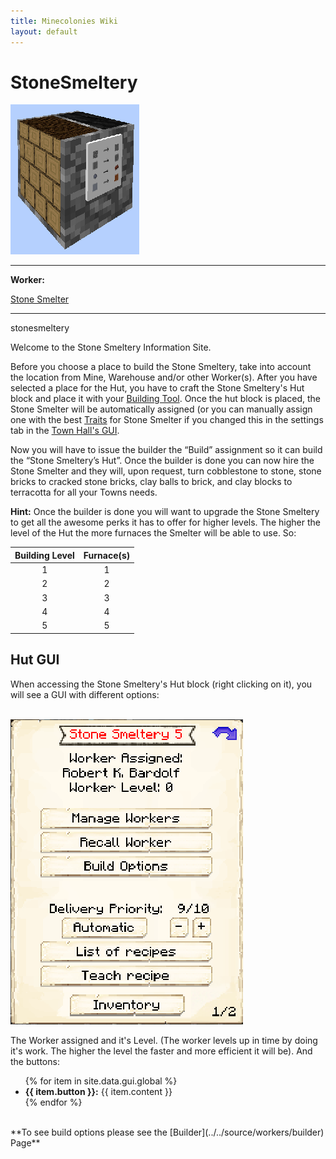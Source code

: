 ```yaml
---
title: Minecolonies Wiki
layout: default
---
```

# StoneSmeltery

<div class="infobox box text-center">
    <img src="../../assets/images/buildings/StoneSmeltery_Block.png" alt="Stone Smeltery" />
    <hr />
    <div class="row section-text text-left">
        <div class="col">
        <p><strong>Worker:</strong></p>
        </div>
        <div class="col">
        <p><a href="../workers/stonesmelter">Stone Smelter</a></p>
        </div>
    </div>
    <hr />
    <recipe>stonesmeltery</recipe>
</div>

Welcome to the Stone Smeltery Information Site.

Before you choose a place to build the Stone Smeltery, take into account the location from Mine, Warehouse and/or other Worker(s). After you have selected a place for the Hut, you have to craft the Stone Smeltery's Hut block and place it with your [Building Tool](../items/buildingtool). Once the hut block is placed, the Stone Smelter will be automatically assigned (or you can manually assign one with the best  [Traits](../systems/workerinfo) for Stone Smelter if you changed this in the settings tab in the [Town Hall's GUI](../../source/buildings/townhall).

Now you will have to issue the builder the “Build” assignment so it can build the “Stone Smeltery’s Hut”. Once the builder is done you can now hire the Stone Smelter and they will, upon request, turn cobblestone to stone, stone bricks to cracked stone bricks, clay balls to brick, and clay blocks to terracotta for all your Towns needs.

**Hint:** Once the builder is done you will want to upgrade the Stone Smeltery to get all the awesome perks it has to offer for higher levels. The higher the level of the Hut the more furnaces the Smelter will be able to use. So:


| Building Level |  Furnace(s) |
| :-----: | :-----: | 
| 1 |  1 |
| 2 |  2 |
| 3 |  3 |
| 4 |  4 |
| 5 |  5 |


## Hut GUI

When accessing the Stone Smeltery's Hut block (right clicking on it), you will see a GUI with different options:

<br>
<div class="row">
  <div class="col-sm-12 col-md">
    <img src="../../assets/images/buildings/stonesmelterygui.png" class="img-fluid mx-auto" alt="Stone Smeltery GUI">
  </div>
  <div class="col-sm-12 col-md">
    <p>The Worker assigned and it's Level. (The worker levels up in time by doing it's work. The higher the level the faster and more efficient it will be). And the buttons:</p>
    <ul>
      {% for item in site.data.gui.global %}
        <li><strong>{{ item.button }}:</strong> {{ item.content }}</li>
      {% endfor %}
    </ul>
  </div>
</div>
<br>
**To see build options please see the [Builder](../../source/workers/builder) Page**
